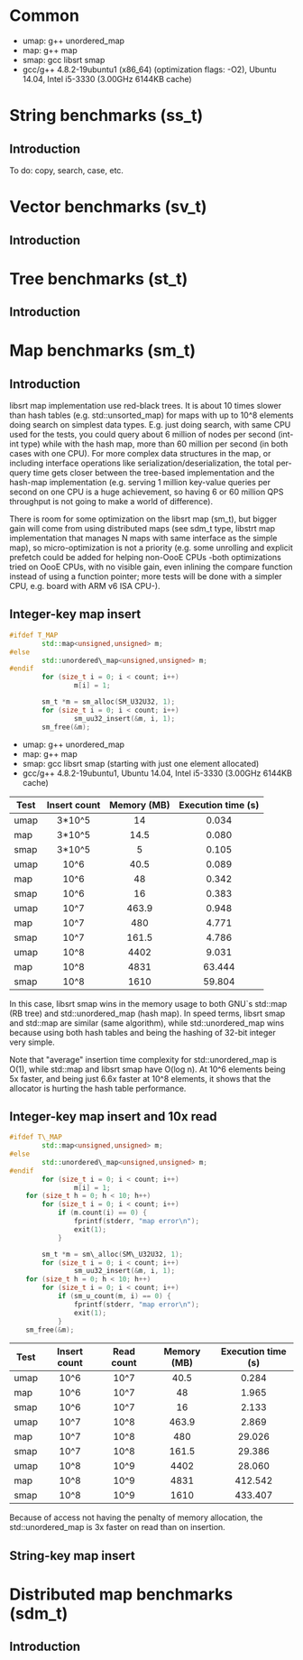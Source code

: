 Common
===

* umap: g++ unordered\_map
* map: g++ map
* smap: gcc libsrt smap
* gcc/g++ 4.8.2-19ubuntu1 (x86\_64) (optimization flags: -O2), Ubuntu 14.04, Intel i5-3330 (3.00GHz 6144KB cache)


String benchmarks (ss\_t)
===

Introduction
---

To do: copy, search, case, etc.

Vector benchmarks (sv\_t)
===

Introduction
---

Tree benchmarks (st\_t)
===

Introduction
---

Map benchmarks (sm\_t)
===

Introduction
---

libsrt map implementation use red-black trees. It is about 10 times slower than hash tables (e.g. std::unsorted\_map) for maps with up to 10^8 elements doing search on simplest data types. E.g. just doing search, with same CPU used for the tests, you could query about 6 million of nodes per second (int-int type) while with the hash map, more than 60 million per second (in both cases with one CPU). For more complex data structures in the map, or including interface operations like serialization/deserialization, the total per-query time gets closer between the tree-based implementation and the hash-map implementation (e.g. serving 1 million key-value queries per second on one CPU is a huge achievement, so having 6 or 60 million QPS throughput is not going to make a world of difference).

There is room for some optimization on the libsrt map (sm\_t), but bigger gain will come from using distributed maps (see sdm\_t type, libstrt map implementation that manages N maps with same interface as the simple map), so micro-optimization is not a priority (e.g. some unrolling and explicit prefetch could be added for helping non-OooE CPUs -both optimizations tried on OooE CPUs, with no visible gain, even inlining the compare function instead of using a function pointer; more tests will be done with a simpler CPU, e.g. board with ARM v6 ISA CPU-).

Integer-key map insert
---

```cpp
#ifdef T_MAP
        std::map<unsigned,unsigned> m;
#else
        std::unordered\_map<unsigned,unsigned> m;
#endif
        for (size_t i = 0; i < count; i++)
                m[i] = 1;
```
```c
        sm_t *m = sm_alloc(SM_U32U32, 1);
        for (size_t i = 0; i < count; i++)
                sm_uu32_insert(&m, i, 1);
        sm_free(&m);
```
* umap: g++ unordered\_map
* map: g++ map
* smap: gcc libsrt smap (starting with just one element allocated)
* gcc/g++ 4.8.2-19ubuntu1, Ubuntu 14.04, Intel i5-3330 (3.00GHz 6144KB cache)

| Test | Insert count | Memory (MB) | Execution time (s) |
| ------------------- |:----:|:----:|:-----:|
| umap   | 3*10^5 | 14 | 0.034 |
| map    | 3*10^5 | 14.5 | 0.080 |
| smap   | 3*10^5 | 5 | 0.105 |
| umap   | 10^6 | 40.5 | 0.089 |
| map    | 10^6 | 48   | 0.342 |
| smap   | 10^6 | 16   | 0.383 |
| umap   | 10^7 | 463.9 | 0.948 |
| map    | 10^7 | 480 | 4.771 |
| smap   | 10^7 | 161.5 | 4.786 |
| umap   | 10^8 | 4402 | 9.031 |
| map    | 10^8 | 4831 | 63.444 |
| smap   | 10^8 | 1610 | 59.804 |

In this case, libsrt smap wins in the memory usage to both GNU`s std::map (RB tree) and std::unordered\_map (hash map). In speed terms, libsrt smap and std::map are similar (same algorithm), while std::unordered\_map wins because using both hash tables and being the hashing of 32-bit integer very simple.

Note that "average" insertion time complexity for std::unordered\_map is O(1), while std::map and libsrt smap have O(log n). At 10^6 elements being 5x faster, and being just 6.6x faster at 10^8 elements, it shows that the allocator is hurting the hash table performance.

Integer-key map insert and 10x read
---

```cpp
#ifdef T\_MAP
        std::map<unsigned,unsigned> m;
#else
        std::unordered\_map<unsigned,unsigned> m;
#endif
        for (size_t i = 0; i < count; i++)
                m[i] = 1;
	for (size_t h = 0; h < 10; h++)
		for (size_t i = 0; i < count; i++)
			if (m.count(i) == 0) {
				fprintf(stderr, "map error\n");
				exit(1);
			}
```
```c
        sm_t *m = sm\_alloc(SM\_U32U32, 1);
        for (size_t i = 0; i < count; i++)
                sm_uu32_insert(&m, i, 1);
	for (size_t h = 0; h < 10; h++)
		for (size_t i = 0; i < count; i++)
			if (sm_u_count(m, i) == 0) {
				fprintf(stderr, "map error\n");
				exit(1);
			}
	sm_free(&m);
```

| Test | Insert count | Read count | Memory (MB) | Execution time (s) |
| ------------------- |:----:|:----:|:----:|:-----:|
| umap   | 10^6 | 10^7 | 40.5 | 0.284 |
| map    | 10^6 | 10^7 | 48   | 1.965 |
| smap   | 10^6 | 10^7 | 16   | 2.133 |
| umap   | 10^7 | 10^8 | 463.9 | 2.869 |
| map    | 10^7 | 10^8 | 480   | 29.026 |
| smap   | 10^7 | 10^8 | 161.5 | 29.386 |
| umap   | 10^8 | 10^9 | 4402 | 28.060 |
| map    | 10^8 | 10^9 | 4831 | 412.542 |
| smap   | 10^8 | 10^9 | 1610 | 433.407 |

Because of access not having the penalty of memory allocation, the std::unordered\_map is 3x faster on read than on insertion.

String-key map insert
---


Distributed map benchmarks (sdm\_t)
===

Introduction
---

